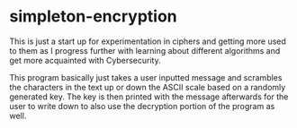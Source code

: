# simpleton-encryption
This is just a start up for experimentation in ciphers and getting more used to them as I progress further with learning about different algorithms and get more acquainted with Cybersecurity.

This program basically just takes a user inputted message and scrambles the characters in the text up or down the ASCII scale based on a randomly generated key. The key is then printed with the message afterwards for the user to write down to also use the decryption portion of the program as well.
